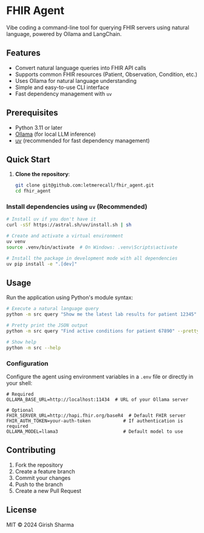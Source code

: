 # FHIR Agent

Vibe coding a command-line tool for querying FHIR servers using natural language, powered by Ollama and LangChain.

## Features

- Convert natural language queries into FHIR API calls
- Supports common FHIR resources (Patient, Observation, Condition, etc.)
- Uses Ollama for natural language understanding
- Simple and easy-to-use CLI interface
- Fast dependency management with `uv`

## Prerequisites

- Python 3.11 or later
- [Ollama](https://ollama.ai/) (for local LLM inference)
- [uv](https://github.com/astral-sh/uv) (recommended for fast dependency management)

## Quick Start

1. **Clone the repository**:

   ```bash
   git clone git@github.com:letmerecall/fhir_agent.git
   cd fhir_agent
   ```

### Install dependencies using `uv` (Recommended)

```bash
# Install uv if you don't have it
curl -sSf https://astral.sh/uv/install.sh | sh

# Create and activate a virtual environment
uv venv
source .venv/bin/activate  # On Windows: .venv\Scripts\activate

# Install the package in development mode with all dependencies
uv pip install -e ".[dev]"
```

## Usage

Run the application using Python's module syntax:

```bash
# Execute a natural language query
python -m src query "Show me the latest lab results for patient 12345"

# Pretty print the JSON output
python -m src query "Find active conditions for patient 67890" --pretty

# Show help
python -m src --help
```

### Configuration

Configure the agent using environment variables in a `.env` file or directly in your shell:

```env
# Required
OLLAMA_BASE_URL=http://localhost:11434  # URL of your Ollama server

# Optional
FHIR_SERVER_URL=http://hapi.fhir.org/baseR4  # Default FHIR server
FHIR_AUTH_TOKEN=your-auth-token            # If authentication is required
OLLAMA_MODEL=llama3                        # Default model to use
```

## Contributing

1. Fork the repository
2. Create a feature branch
3. Commit your changes
4. Push to the branch
5. Create a new Pull Request

## License

MIT © 2024 Girish Sharma
